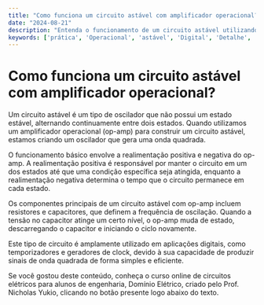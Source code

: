 ```yaml
---
title: "Como funciona um circuito astável com amplificador operacional?"
date: "2024-08-21"
description: "Entenda o funcionamento de um circuito astável utilizando amplificadores operacionais."
keywords: ['prática', 'Operacional', 'astável', 'Digital', 'Detalhe', 'BJT', 'Pequeno']
---
```


# Como funciona um circuito astável com amplificador operacional?

Um circuito astável é um tipo de oscilador que não possui um estado estável, alternando continuamente entre dois estados. Quando utilizamos um amplificador operacional (op-amp) para construir um circuito astável, estamos criando um oscilador que gera uma onda quadrada. 

O funcionamento básico envolve a realimentação positiva e negativa do op-amp. A realimentação positiva é responsável por manter o circuito em um dos estados até que uma condição específica seja atingida, enquanto a realimentação negativa determina o tempo que o circuito permanece em cada estado. 

Os componentes principais de um circuito astável com op-amp incluem resistores e capacitores, que definem a frequência de oscilação. Quando a tensão no capacitor atinge um certo nível, o op-amp muda de estado, descarregando o capacitor e iniciando o ciclo novamente. 

Este tipo de circuito é amplamente utilizado em aplicações digitais, como temporizadores e geradores de clock, devido à sua capacidade de produzir sinais de onda quadrada de forma simples e eficiente.

Se você gostou deste conteúdo, conheça o curso online de circuitos elétricos para alunos de engenharia, Domínio Elétrico, criado pelo Prof. Nicholas Yukio, clicando no botão presente logo abaixo do texto.